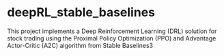 # deepRL_stable_baselines
This project implements a Deep Reinforcement Learning (DRL) solution for stock trading using the Proximal Policy Optimization (PPO) and Advantage Actor-Critic (A2C) algorithm from Stable Baselines3
